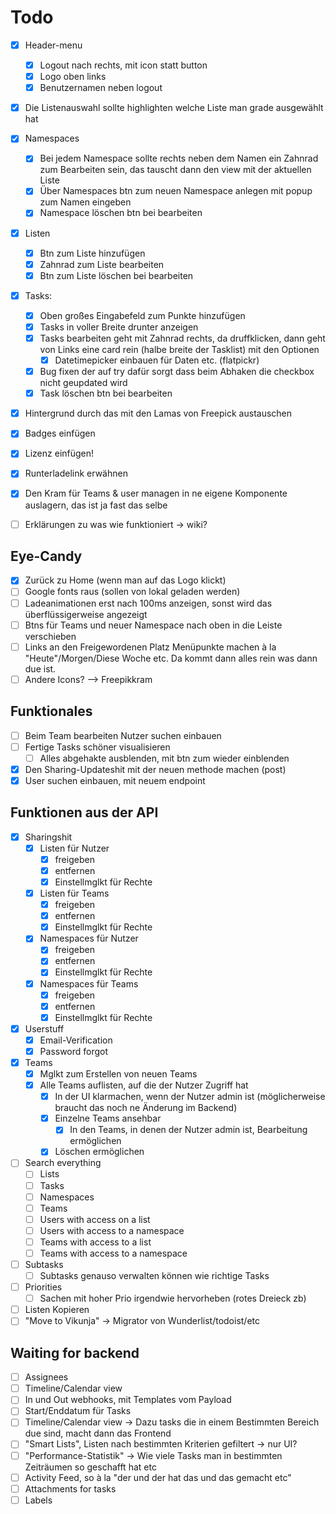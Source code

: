 # Todo

* [x] Header-menu
    * [x] Logout nach rechts, mit icon statt button
    * [x] Logo oben links
    * [x] Benutzernamen neben logout
* [x] Die Listenauswahl sollte highlighten welche Liste man grade ausgewählt hat
* [x] Namespaces
    * [x] Bei jedem Namespace sollte rechts neben dem Namen ein Zahnrad zum Bearbeiten sein, das tauscht dann den view mit der aktuellen Liste
    * [x] Über Namespaces btn zum neuen Namespace anlegen mit popup zum Namen eingeben
    * [x] Namespace löschen btn bei bearbeiten
* [x] Listen
    * [x] Btn zum Liste hinzufügen
    * [x] Zahnrad zum Liste bearbeiten
    * [x] Btn zum Liste löschen bei bearbeiten
* [x] Tasks:
    * [x] Oben großes Eingabefeld zum Punkte hinzufügen
    * [x] Tasks in voller Breite drunter anzeigen
    * [x] Tasks bearbeiten geht mit Zahnrad rechts, da druffklicken, dann geht von Links eine card rein (halbe breite der Tasklist) mit den Optionen
      * [x] Datetimepicker einbauen für Daten etc. (flatpickr)
    * [x] Bug fixen der auf try dafür sorgt dass beim Abhaken die checkbox nicht geupdated wird
    * [x] Task löschen btn bei bearbeiten
* [x] Hintergrund durch das mit den Lamas von Freepick austauschen
* [x] Badges einfügen
* [x] Lizenz einfügen!
* [x] Runterladelink erwähnen
* [x] Den Kram für Teams & user managen in ne eigene Komponente auslagern, das ist ja fast das selbe

* [ ] Erklärungen zu was wie funktioniert -> wiki?

## Eye-Candy

* [x] Zurück zu Home (wenn man auf das Logo klickt)
* [ ] Google fonts raus (sollen von lokal geladen werden)
* [ ] Ladeanimationen erst nach 100ms anzeigen, sonst wird das überflüssigerweise angezeigt
* [ ] Btns für Teams und neuer Namespace nach oben in die Leiste verschieben
* [ ] Links an den Freigewordenen Platz Menüpunkte machen à la "Heute"/Morgen/Diese Woche etc. Da kommt dann alles rein was dann due ist.
* [ ] Andere Icons? --> Freepikkram

## Funktionales

* [ ] Beim Team bearbeiten Nutzer suchen einbauen
* [ ] Fertige Tasks schöner visualisieren
  * [ ] Alles abgehakte ausblenden, mit btn zum wieder einblenden
* [x] Den Sharing-Updateshit mit der neuen methode machen (post)
* [x] User suchen einbauen, mit neuem endpoint

## Funktionen aus der API

* [x] Sharingshit
    * [x] Listen für Nutzer
        * [x] freigeben
        * [x] entfernen
        * [x] Einstellmglkt für Rechte
    * [x] Listen für Teams
        * [x] freigeben
        * [x] entfernen
        * [x] Einstellmglkt für Rechte
    * [x] Namespaces für Nutzer
        * [x] freigeben
        * [x] entfernen
        * [x] Einstellmglkt für Rechte
    * [x] Namespaces für Teams
        * [x] freigeben
        * [x] entfernen
        * [x] Einstellmglkt für Rechte
* [x] Userstuff
    * [x] Email-Verification
    * [x] Password forgot
* [x] Teams
    * [x] Mglkt zum Erstellen von neuen Teams
    * [x] Alle Teams auflisten, auf die der Nutzer Zugriff hat
        * [x] In der UI klarmachen, wenn der Nutzer admin ist (möglicherweise braucht das noch ne Änderung im Backend)
        * [x] Einzelne Teams ansehbar
            * [x] In den Teams, in denen der Nutzer admin ist, Bearbeitung ermöglichen
	    * [x] Löschen ermöglichen
* [ ] Search everything
  * [ ] Lists
  * [ ] Tasks
  * [ ] Namespaces
  * [ ] Teams
  * [ ] Users with access on a list
  * [ ] Users with access to a namespace
  * [ ] Teams with access to a list
  * [ ] Teams with access to a namespace
* [ ] Subtasks
  * [ ] Subtasks genauso verwalten können wie richtige Tasks
* [ ] Priorities
  * [ ] Sachen mit hoher Prio irgendwie hervorheben (rotes Dreieck zb)
* [ ] Listen Kopieren
* [ ] "Move to Vikunja" -> Migrator von Wunderlist/todoist/etc

## Waiting for backend

* [ ] Assignees
* [ ] Timeline/Calendar view
* [ ] In und Out webhooks, mit Templates vom Payload
* [ ] Start/Enddatum für Tasks
* [ ] Timeline/Calendar view -> Dazu tasks die in einem Bestimmten Bereich due sind, macht dann das Frontend
* [ ] "Smart Lists", Listen nach bestimmten Kriterien gefiltert -> nur UI?
* [ ] "Performance-Statistik" -> Wie viele Tasks man in bestimmten Zeiträumen so geschafft hat etc
* [ ] Activity Feed, so à la "der und der hat das und das gemacht etc"
* [ ] Attachments for tasks
* [ ] Labels